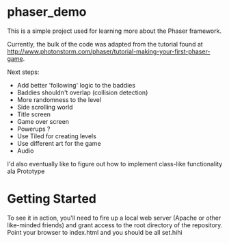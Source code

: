 phaser_demo
===========

This is a simple project used for learning more about the Phaser framework.

Currently, the bulk of the code was adapted from the tutorial found at http://www.photonstorm.com/phaser/tutorial-making-your-first-phaser-game.

Next steps:
 - Add better 'following' logic to the baddies
 - Baddies shouldn't overlap (collision detection)
 - More randomness to the level
 - Side scrolling world
 - Title screen
 - Game over screen
 - Powerups ?
 - Use Tiled for creating levels
 - Use different art for the game
 - Audio

I'd also eventually like to figure out how to implement class-like functionality ala Prototype

Getting Started
===============

To see it in action, you'll need to fire up a local web server (Apache or other like-minded friends) and grant access to the root directory of the repository. Point your browser to index.html and you should be all set.hihi

